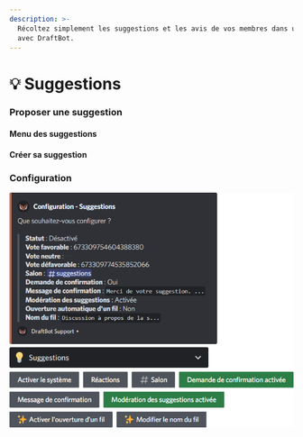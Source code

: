 ```yaml
---
description: >-
  Récoltez simplement les suggestions et les avis de vos membres dans un salon
  avec DraftBot.
---
```


# 💡 Suggestions


### Proposer une suggestion

#### Menu des suggestions

#### Créer sa suggestion



### Configuration



![](<../../.gitbook/assets/suggestions/view.png>)